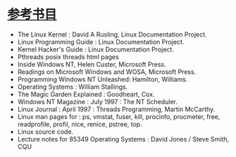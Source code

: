 # [参考书目](http://www.tldp.org/LDP/LG/issue23/flower/books.html)

* The Linux Kernel : David A Rusling, Linux Documentation Project.
* Linux Programming Guide : Linux Documentation Project.
* Kernel Hacker's Guide : Linux Documentation Project.
* Pthreads posix threads html pages
* Inside Windows NT, Helen Custer, Microsoft Press.
* Readings on Microsoft Windows and WOSA, Microsoft Press.
* Programming Windows NT Unleashed: Hamilton, Williams.
* Operating Systems : William Stallings.
* The Magic Garden Explained : Goodheart, Cox.
* Windows NT Magazine : July 1997 : The NT Scheduler.
* Linux Journal : April 1997 : Threads Programming, Martin McCarthy.
* Linux man pages for : ps, vmstat, fuser, kill, procinfo, procmeter, free, readprofile, profil, nice, renice, pstree, top.
* Linux source code.
* Lecture notes for 85349 Operating Systems : David Jones / Steve Smith, CQU
